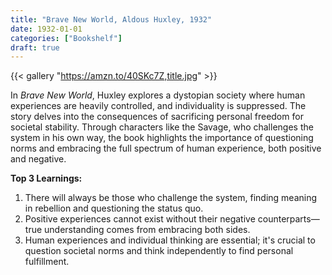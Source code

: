 ```yaml
---
title: "Brave New World, Aldous Huxley, 1932"
date: 1932-01-01
categories: ["Bookshelf"]
draft: true
---
```


{{< gallery "https://amzn.to/40SKc7Z,title.jpg" >}}

In _Brave New World_, Huxley explores a dystopian society where human experiences are heavily controlled, and individuality is suppressed. The story delves into the consequences of sacrificing personal freedom for societal stability. Through characters like the Savage, who challenges the system in his own way, the book highlights the importance of questioning norms and embracing the full spectrum of human experience, both positive and negative.

**Top 3 Learnings:**

1. There will always be those who challenge the system, finding meaning in rebellion and questioning the status quo.
2. Positive experiences cannot exist without their negative counterparts—true understanding comes from embracing both sides.
3. Human experiences and individual thinking are essential; it's crucial to question societal norms and think independently to find personal fulfillment.
